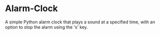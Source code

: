 # Alarm-Clock
A simple Python alarm clock that plays a sound at a specified time, with an option to stop the alarm using the 's' key.
